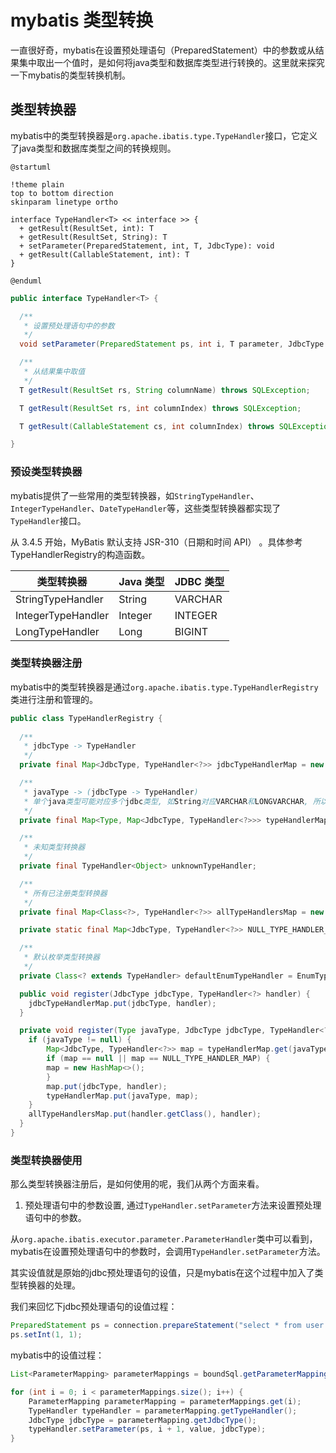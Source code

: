 # mybatis 类型转换

一直很好奇，mybatis在设置预处理语句（PreparedStatement）中的参数或从结果集中取出一个值时，是如何将java类型和数据库类型进行转换的。这里就来探究一下mybatis的类型转换机制。

## 类型转换器

mybatis中的类型转换器是`org.apache.ibatis.type.TypeHandler`接口，它定义了java类型和数据库类型之间的转换规则。

```puml
@startuml

!theme plain
top to bottom direction
skinparam linetype ortho

interface TypeHandler<T> << interface >> {
  + getResult(ResultSet, int): T
  + getResult(ResultSet, String): T
  + setParameter(PreparedStatement, int, T, JdbcType): void
  + getResult(CallableStatement, int): T
}

@enduml
```

```java
public interface TypeHandler<T> {

  /**
   * 设置预处理语句中的参数
   */
  void setParameter(PreparedStatement ps, int i, T parameter, JdbcType jdbcType) throws SQLException;

  /**
   * 从结果集中取值
   */
  T getResult(ResultSet rs, String columnName) throws SQLException;

  T getResult(ResultSet rs, int columnIndex) throws SQLException;

  T getResult(CallableStatement cs, int columnIndex) throws SQLException;

}
```

### 预设类型转换器

mybatis提供了一些常用的类型转换器，如`StringTypeHandler`、`IntegerTypeHandler`、`DateTypeHandler`等，这些类型转换器都实现了`TypeHandler`接口。

从 3.4.5 开始，MyBatis 默认支持 JSR-310（日期和时间 API） 。具体参考 TypeHandlerRegistry的构造函数。

| 类型转换器 | Java 类型 | JDBC 类型 |
| --- | --- | --- |
| StringTypeHandler | String | VARCHAR |
| IntegerTypeHandler | Integer | INTEGER |
| LongTypeHandler | Long | BIGINT |

### 类型转换器注册

mybatis中的类型转换器是通过`org.apache.ibatis.type.TypeHandlerRegistry`类进行注册和管理的。

```java
public class TypeHandlerRegistry {
  
  /**
   * jdbcType -> TypeHandler
   */
  private final Map<JdbcType, TypeHandler<?>> jdbcTypeHandlerMap = new EnumMap<>(JdbcType.class);

  /**
   * javaType -> (jdbcType -> TypeHandler)
   * 单个java类型可能对应多个jdbc类型, 如String对应VARCHAR和LONGVARCHAR, 所以这里使用Map<JdbcType, TypeHandler>来存储
   */
  private final Map<Type, Map<JdbcType, TypeHandler<?>>> typeHandlerMap = new ConcurrentHashMap<>();

  /**
   * 未知类型转换器
   */
  private final TypeHandler<Object> unknownTypeHandler;

  /**
   * 所有已注册类型转换器
   */
  private final Map<Class<?>, TypeHandler<?>> allTypeHandlersMap = new HashMap<>();

  private static final Map<JdbcType, TypeHandler<?>> NULL_TYPE_HANDLER_MAP = Collections.emptyMap();

  /**
   * 默认枚举类型转换器
   */
  private Class<? extends TypeHandler> defaultEnumTypeHandler = EnumTypeHandler.class;

  public void register(JdbcType jdbcType, TypeHandler<?> handler) {
    jdbcTypeHandlerMap.put(jdbcType, handler);
  }

  private void register(Type javaType, JdbcType jdbcType, TypeHandler<?> handler) {
    if (javaType != null) {
        Map<JdbcType, TypeHandler<?>> map = typeHandlerMap.get(javaType);
        if (map == null || map == NULL_TYPE_HANDLER_MAP) {
        map = new HashMap<>();
        }
        map.put(jdbcType, handler);
        typeHandlerMap.put(javaType, map);
    }
    allTypeHandlersMap.put(handler.getClass(), handler);
  }   
}
```

### 类型转换器使用

那么类型转换器注册后，是如何使用的呢，我们从两个方面来看。

1. 预处理语句中的参数设置, 通过`TypeHandler.setParameter`方法来设置预处理语句中的参数。

从`org.apache.ibatis.executor.parameter.ParameterHandler`类中可以看到，mybatis在设置预处理语句中的参数时，会调用`TypeHandler.setParameter`方法。

其实设值就是原始的jdbc预处理语句的设值，只是mybatis在这个过程中加入了类型转换器的处理。

我们来回忆下jdbc预处理语句的设值过程：

```java
PreparedStatement ps = connection.prepareStatement("select * from user where id = ?");
ps.setInt(1, 1);
```

mybatis中的设值过程：

```java
List<ParameterMapping> parameterMappings = boundSql.getParameterMappings();

for (int i = 0; i < parameterMappings.size(); i++) {
    ParameterMapping parameterMapping = parameterMappings.get(i);
    TypeHandler typeHandler = parameterMapping.getTypeHandler();
    JdbcType jdbcType = parameterMapping.getJdbcType();   
    typeHandler.setParameter(ps, i + 1, value, jdbcType);
}
```
